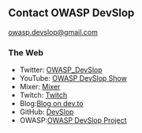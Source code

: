 ## Contact OWASP DevSlop

[owasp.devslop@gmail.com](mailto:owasp.devslop@gmail.com)

### The Web

* Twitter: [OWASP_DevSlop](https://twitter.com/Owasp_DevSlop)
* YouTube: [OWASP DevSlop Show](https://aka.ms/DevSlopShow)
* Mixer: [Mixer](https://aka.ms/DevSlop-Mixer)
* Twitch: [Twitch](https://aka.ms/DevSlopTwitch)
* Blog:[Blog on dev.to](https://dev.to/DevSlop/)
* GitHub: [DevSlop](https://github.com/DevSlop)
* OWASP:[OWASP DevSlop Project](https://www.owasp.org/index.php/OWASP_DevSlop_Project)


